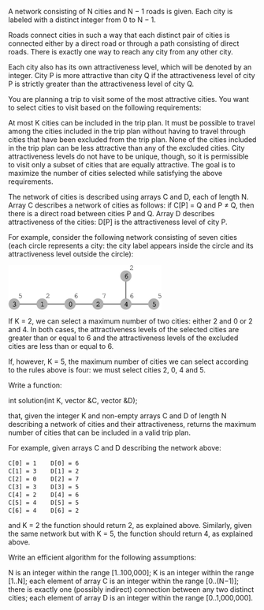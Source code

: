 A network consisting of N cities and N − 1 roads is given. Each city is labeled with a distinct integer from 0 to N − 1.

Roads connect cities in such a way that each distinct pair of cities is connected either by a direct road or through a path consisting of direct roads. There is exactly one way to reach any city from any other city.

Each city also has its own attractiveness level, which will be denoted by an integer. City P is more attractive than city Q if the attractiveness level of city P is strictly greater than the attractiveness level of city Q.

You are planning a trip to visit some of the most attractive cities. You want to select cities to visit based on the following requirements:

At most K cities can be included in the trip plan.
It must be possible to travel among the cities included in the trip plan without having to travel through cities that have been excluded from the trip plan.
None of the cities included in the trip plan can be less attractive than any of the excluded cities. City attractiveness levels do not have to be unique, though, so it is permissible to visit only a subset of cities that are equally attractive.
The goal is to maximize the number of cities selected while satisfying the above requirements.

The network of cities is described using arrays C and D, each of length N. Array C describes a network of cities as follows: if C[P] = Q and P ≠ Q, then there is a direct road between cities P and Q. Array D describes attractiveness of the cities: D[P] is the attractiveness level of city P.

For example, consider the following network consisting of seven cities (each circle represents a city: the city label appears inside the circle and its attractiveness level outside the circle):

<img src="demo.png" align="center" />

If K = 2, we can select a maximum number of two cities: either 2 and 0 or 2 and 4. In both cases, the attractiveness levels of the selected cities are greater than or equal to 6 and the attractiveness levels of the excluded cities are less than or equal to 6.

If, however, K = 5, the maximum number of cities we can select according to the rules above is four: we must select cities 2, 0, 4 and 5.

Write a function:

int solution(int K, vector<int> &C, vector<int> &D);

that, given the integer K and non-empty arrays C and D of length N describing a network of cities and their attractiveness, returns the maximum number of cities that can be included in a valid trip plan.

For example, given arrays C and D describing the network above:

    C[0] = 1    D[0] = 6
    C[1] = 3    D[1] = 2
    C[2] = 0    D[2] = 7
    C[3] = 3    D[3] = 5
    C[4] = 2    D[4] = 6
    C[5] = 4    D[5] = 5
    C[6] = 4    D[6] = 2
and K = 2 the function should return 2, as explained above. Similarly, given the same network but with K = 5, the function should return 4, as explained above.

Write an efficient algorithm for the following assumptions:

N is an integer within the range [1..100,000];
K is an integer within the range [1..N];
each element of array C is an integer within the range [0..(N−1)];
there is exactly one (possibly indirect) connection between any two distinct cities;
each element of array D is an integer within the range [0..1,000,000].
  
